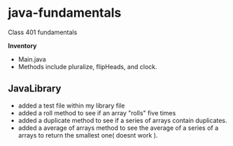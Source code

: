 # java-fundamentals
Class 401 fundamentals

**Inventory**

- Main.java
- Methods include pluralize, flipHeads, and clock.

## JavaLibrary

- added a test file within my library file
- added a roll method to see if an array "rolls" five times
- added a duplicate method to see if a series of arrays contain duplicates.
- added a average of arrays method to see the average of a series of a arrays to return the smallest one( doesnt work ).
